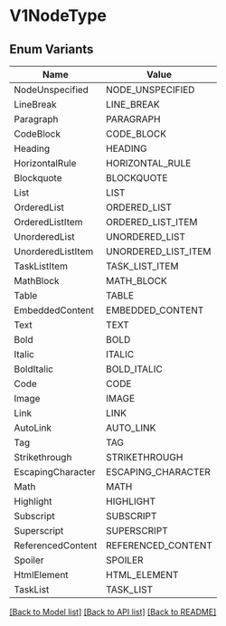 # V1NodeType

## Enum Variants

| Name | Value |
|---- | -----|
| NodeUnspecified | NODE_UNSPECIFIED |
| LineBreak | LINE_BREAK |
| Paragraph | PARAGRAPH |
| CodeBlock | CODE_BLOCK |
| Heading | HEADING |
| HorizontalRule | HORIZONTAL_RULE |
| Blockquote | BLOCKQUOTE |
| List | LIST |
| OrderedList | ORDERED_LIST |
| OrderedListItem | ORDERED_LIST_ITEM |
| UnorderedList | UNORDERED_LIST |
| UnorderedListItem | UNORDERED_LIST_ITEM |
| TaskListItem | TASK_LIST_ITEM |
| MathBlock | MATH_BLOCK |
| Table | TABLE |
| EmbeddedContent | EMBEDDED_CONTENT |
| Text | TEXT |
| Bold | BOLD |
| Italic | ITALIC |
| BoldItalic | BOLD_ITALIC |
| Code | CODE |
| Image | IMAGE |
| Link | LINK |
| AutoLink | AUTO_LINK |
| Tag | TAG |
| Strikethrough | STRIKETHROUGH |
| EscapingCharacter | ESCAPING_CHARACTER |
| Math | MATH |
| Highlight | HIGHLIGHT |
| Subscript | SUBSCRIPT |
| Superscript | SUPERSCRIPT |
| ReferencedContent | REFERENCED_CONTENT |
| Spoiler | SPOILER |
| HtmlElement | HTML_ELEMENT |
| TaskList | TASK_LIST |


[[Back to Model list]](../README.md#documentation-for-models) [[Back to API list]](../README.md#documentation-for-api-endpoints) [[Back to README]](../README.md)


